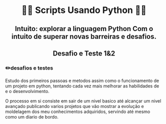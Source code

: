 # <p align="center"> 👨‍💻 Scripts Usando Python 👨‍💻 </p>

##  <p align = "center">Intuito: explorar a linguagem Python Com o intuito de superar novas barreiras e desafios. 
###
## <p align="center"> Desafio e Teste 1&2 </p>
###  ✏️desafios e testes

Estudo dos primeiros passoas e metodos assim como o funcionamento de um projeto em python, tentando cada vez mais melhorar as habilidades de e o desenvolvimento.  


O processo em si consiste em sair de um nivel basico até alcançar um nivel avançado publicando varios projetos que vão mostrar a evolução e moldelagem dos meu conhecimentos adquiridos, servindo até mesmo como um diario de bordo. 

